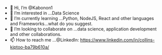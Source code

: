 - 👋 Hi, I’m @Kabonon1
- 👀 I’m interested in ...Data Science
- 🌱 I’m currently learning ...Python, NodeJS, React and other languages and Frameworks...what do you suggest.
- 💞️ I’m looking to collaborate on ...data science, application development and other collaborations.
- 📫 How to reach me ...@LinkedIn: https://www.linkedin.com/in/collins-kiptoo-ba79b610a/

<!---
Kabonon1/Kabonon1 is a ✨ special ✨ repository because its `README.md` (this file) appears on your GitHub profile.
You can click the Preview link to take a look at your changes.
--->
